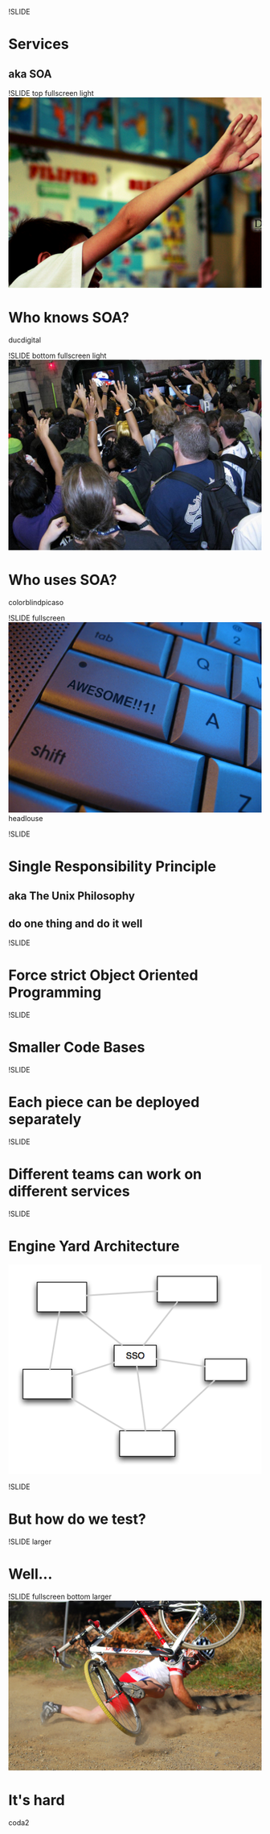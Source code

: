 !SLIDE
# Services
## aka SOA

!SLIDE top fullscreen light
![](hands1.jpg)
# Who knows SOA?
<span class="caption flickr">ducdigital</span>

!SLIDE bottom fullscreen light
![](hands2.jpg)
# Who uses SOA?
<span class="caption flickr">colorblindpicaso</span>


!SLIDE fullscreen
![](awesome.jpg)
<span class="flickr caption">headlouse</span>

!SLIDE
# Single Responsibility Principle
## aka The Unix Philosophy
## do one thing and do it well

!SLIDE
# Force strict Object Oriented Programming

!SLIDE
# Smaller Code Bases

!SLIDE
# Each piece can be deployed separately

!SLIDE
# Different teams can work on different services

!SLIDE
# Engine Yard Architecture
![](ey_arch.png)

!SLIDE
# But how do we test?

!SLIDE larger
# Well...

!SLIDE fullscreen bottom larger
![](fail.jpg)
# It's hard
<span class="flickr caption">coda2</span>

